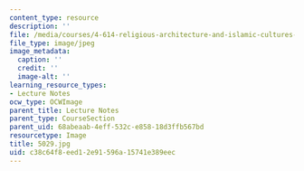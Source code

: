 ```yaml
---
content_type: resource
description: ''
file: /media/courses/4-614-religious-architecture-and-islamic-cultures-fall-2002/c38c64f8eed12e91596a15741e389eec_5029.jpg
file_type: image/jpeg
image_metadata:
  caption: ''
  credit: ''
  image-alt: ''
learning_resource_types:
- Lecture Notes
ocw_type: OCWImage
parent_title: Lecture Notes
parent_type: CourseSection
parent_uid: 68abeaab-4eff-532c-e858-18d3ffb567bd
resourcetype: Image
title: 5029.jpg
uid: c38c64f8-eed1-2e91-596a-15741e389eec
---
```

